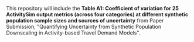 This repository will include the **Table A1: Coefficient of variation for 25 ActivitySim output metrics (across four categories) at different synthetic population sample sizes and sources of uncertainty** from Paper Submission, "Quantifying Uncertainty from Synthetic Population Downscaling in Activity-based Travel Demand Models".
